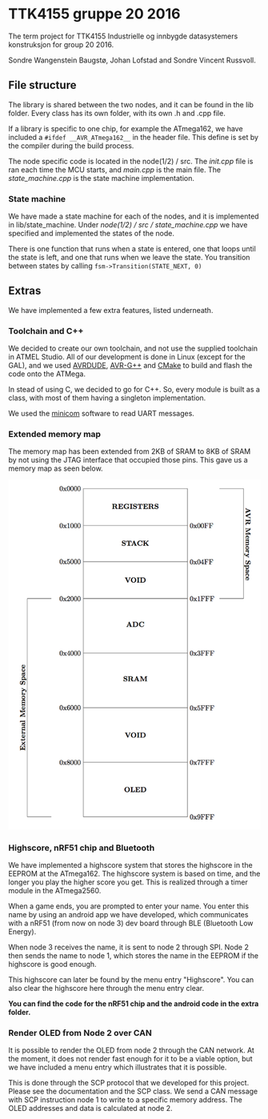 # TTK4155 gruppe 20 2016

The term project for TTK4155 Industrielle og innbygde datasystemers konstruksjon for group 20 2016.

Sondre Wangenstein Baugstø, Johan Lofstad and Sondre Vincent Russvoll.

## File structure

The library is shared between the two nodes, and it can be found in the lib folder. Every class has its own folder, with its own .h and .cpp file.

If a library is specific to one chip, for example the ATmega162, we have included a `#ifdef __AVR_ATmega162__` in the header file. This define is set by the compiler during the build process.

The node specific code is located in the node(1/2) / src. The *init.cpp* file is ran each time the MCU starts, and *main.cpp* is the main file. The *state_machine.cpp* is the state machine implementation.

### State machine

We have made a state machine for each of the nodes, and it is implemented in lib/state_machine. Under *node(1/2) / src / state_machine.cpp* we have specified and implemented the states of the node.

There is one function that runs when a state is entered, one that loops until the state is left, and one that runs when we leave the state. You transition between states by calling
 `fsm->Transition(STATE_NEXT, 0)`

## Extras

We have implemented a few extra features, listed underneath.

### Toolchain and C++

We decided to create our own toolchain, and not use the supplied toolchain in ATMEL Studio. All of our development is done in Linux (except for the GAL), and we used [AVRDUDE](http://www.nongnu.org/avrdude/), [AVR-G++](http://www.nongnu.org/avr-libc/) and [CMake](https://cmake.org/) to build and flash the code onto the ATMega.

In stead of using C, we decided to go for C++. So, every module is built as a class, with most of them having a singleton implementation.

We used the [minicom](https://help.ubuntu.com/community/Minicom) software to read UART messages.

### Extended memory map

The memory map has been extended from 2KB of SRAM to 8KB of SRAM by not using the JTAG interface that occupied those pins. This gave us a memory map as seen below.

![Memory map](./docs/images/memory_map.png)


### Highscore, nRF51 chip and Bluetooth

We have implemented a highscore system that stores the highscore in the EEPROM at the ATmega162. The highscore system is based on time, and the longer you play the higher score you get. This is realized through a timer module in the ATmega2560.

When a game ends, you are prompted to enter your name. You enter this name by using an android app we have developed, which communicates with a nRF51 (from now on node 3) dev board through BLE (Bluetooth Low Energy).

When node 3 receives the name, it is sent to node 2 through SPI. Node 2 then sends the name to node 1, which stores the name in the EEPROM if the highscore is good enough.

This highscore can later be found by the menu entry "Highscore". You can also clear the highscore here through the menu entry clear.

**You can find the code for the nRF51 chip and the android code in the extra folder.**

### Render OLED from Node 2 over CAN

It is possible to render the OLED from node 2 through the CAN network. At the moment, it does not render fast enough for it to be a viable option, but we have included a menu entry which illustrates that it is possible.

This is done through the SCP protocol that we developed for this project. Please see the documentation and the SCP class. We send a CAN message with SCP instruction node 1 to write to a specific memory address. The OLED addresses and data is calculated at node 2.
